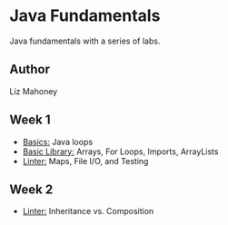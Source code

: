 # Java Fundamentals
 
Java fundamentals with a series of labs. 
 
## Author 

Liz Mahoney

## Week 1
- [Basics:](./basics/Main.java) Java loops
- [Basic Library:](./basiclibrary) Arrays, For Loops, Imports, ArrayLists
- [Linter:](./linter) Maps, File I/O, and Testing

## Week 2

- [Linter:](./inheritance) Inheritance vs. Composition








